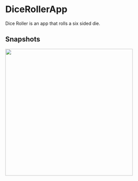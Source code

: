 # DiceRollerApp
Dice Roller is an app that rolls a six sided die.

## Snapshots
<img src="https://user-images.githubusercontent.com/85123451/126604545-63adb984-1bee-48ec-b81e-2fa345697cea.jpg" width="400" height="400" />
                                                                                                

